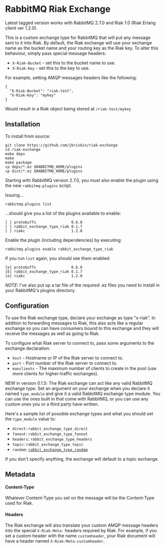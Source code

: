 # RabbitMQ Riak Exchange

Latest tagged version works with RabbitMQ 2.7.0 and Riak 1.0 (Riak Erlang client ver 1.2.0).

This is a custom exchange type for RabbitMQ that will put any message sent to it into Riak. 
By default, the Riak exchange will use your exchange name as the bucket name and your routing key as the Riak 
key. To alter this behaviour, simply pass special message headers:

* `X-Riak-Bucket` - set this to the bucket name to use.
* `X-Riak-Key` - set this to the key to use.

For example, setting AMQP messages headers like the following:

    {
      "X-Riak-Bucket": "riak-test",
      "X-Riak-Key": "mykey"
    }

Would result in a Riak object being stored at `/riak-test/mykey`

## Installation

To install from source:

    git clone https://github.com/jbrisbin/riak-exchange
    cd riak-exchange
    make deps
    make
    make package
    cp deps/*.ez $RABBITMQ_HOME/plugins
    cp dist/*.ez $RABBITMQ_HOME/plugins

Starting with RabbitMQ version 2.7.0, you must also enable the plugin using the new `rabbitmq-plugins` script.

Issuing...

    rabbitmq-plugins list

...should give you a list of the plugins available to enable:

    [ ] protobuffs                0.6.0
    [ ] rabbit_exchange_type_riak 0.1.7
    [ ] riakc                     1.2.0

Enable the plugin (including dependencies) by executing:

    rabbitmq-plugins enable rabbit_exchange_type_riak
  
If you run `list` again, you should see them enabled:

    [e] protobuffs                0.6.0
    [E] rabbit_exchange_type_riak 0.1.7
    [e] riakc                     1.2.0

*NOTE:* I've also put up a tar file of the required .ez files you need to install in your RabbitMQ's plugins directory.

## Configuration

To use the Riak exchange type, declare your exchange as type "x-riak". In addition to forwarding messages to 
Riak, this also acts like a regular exchange so you can have consumers bound to this exchange and they will 
receive the messages as well as going to Riak.

To configure what Riak server to connect to, pass some arguments to the exchange declaration:

* `host` - Hostname or IP of the Riak server to connect to.
* `port` - Port number of the Riak server to connect to.
* `maxclients` - The maximum number of clients to create in the pool (use more clients for higher-traffic exchanges).

NEW in version 0.1.5: The Riak exchange can act like any valid RabbitMQ exchange type. Set an argument on your 
exchange when you declare it named `type_module` and give it a valid RabbitMQ exchange type module. You can use 
the ones built in that come with RabbitMQ, or you can use any custom ones you or a third party have written.

Here's a sample list of possible exchange types and what you should set the `type_module` value to:

* `direct`: `rabbit_exchange_type_direct`
* `fanout`: `rabbit_exchange_type_fanout`
* `headers`: `rabbit_exchange_type_headers`
* `topic`: `rabbit_exchange_type_topic`
* `random`: [`rabbit_exchange_type_random`](https://github.com/jbrisbin/random-exchange)

If you don't specify anything, the exchange will default to a topic exchange.

## Metadata

#### Content-Type

Whatever Content-Type you set on the message will be the Content-Type used for Riak.

#### Headers

The Riak exchange will also translate your custom AMQP message headers into the special `X-Riak-Meta-` 
headers required by Riak. For example, if you set a custom header with the name `customheader`, your Riak 
document will have a header named `X-Riak-Meta-customheader`.
